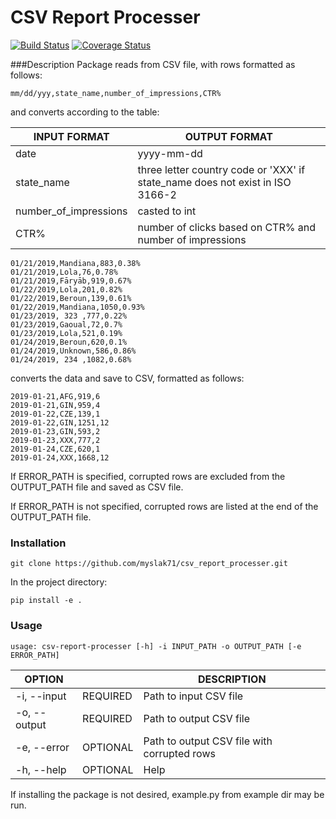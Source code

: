 CSV Report Processer
==================== 
[![Build Status](https://travis-ci.org/myslak71/csv_report_processer.svg?branch=master)](https://travis-ci.org/myslak71/csv_report_processer)
[![Coverage Status](https://coveralls.io/repos/github/myslak71/csv_report_processer/badge.svg?branch=master)](https://coveralls.io/github/myslak71/csv_report_processer?branch=master)


###Description
Package reads from CSV file, with rows formatted as follows:
```
mm/dd/yyy,state_name,number_of_impressions,CTR%
```
and converts according to the table:

| INPUT FORMAT  | OUTPUT FORMAT|
|---|---|
|date |yyyy-mm-dd|
|state_name |three letter country code or 'XXX' if state_name does not exist in ISO 3166-2|
|number_of_impressions|casted to int|
|CTR%| number of clicks based on CTR% and number of impressions
```
01/21/2019,Mandiana,883,0.38%
01/21/2019,Lola,76,0.78%
01/21/2019,Fāryāb,919,0.67%
01/22/2019,Lola,201,0.82%
01/22/2019,Beroun,139,0.61%
01/22/2019,Mandiana,1050,0.93%
01/23/2019, 323 ,777,0.22%
01/23/2019,Gaoual,72,0.7%
01/23/2019,Lola,521,0.19%
01/24/2019,Beroun,620,0.1%
01/24/2019,Unknown,586,0.86%
01/24/2019, 234 ,1082,0.68%
```
converts the data and save to CSV, formatted as follows:
```
2019-01-21,AFG,919,6
2019-01-21,GIN,959,4
2019-01-22,CZE,139,1
2019-01-22,GIN,1251,12
2019-01-23,GIN,593,2
2019-01-23,XXX,777,2
2019-01-24,CZE,620,1
2019-01-24,XXX,1668,12
```
If ERROR_PATH is specified, corrupted rows are excluded from the OUTPUT_PATH file and saved
as CSV file.

If ERROR_PATH is not specified, corrupted rows are listed at the end of the OUTPUT_PATH file. 
### Installation
```
git clone https://github.com/myslak71/csv_report_processer.git
```
In the project directory:
```
pip install -e .
```

### Usage
```
usage: csv-report-processer [-h] -i INPUT_PATH -o OUTPUT_PATH [-e ERROR_PATH]
```


|OPTION    | |DESCRIPTION |
| --------  |---|-------------|
|-i, --input|REQUIRED |Path to input CSV file|
|-o, --output|REQUIRED |Path to output CSV file|
|-e, --error|OPTIONAL |Path to output CSV file with corrupted rows|
|-h, --help|OPTIONAL|Help|

If installing the package is not desired, example.py from example dir may be run.
